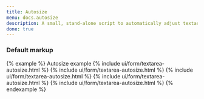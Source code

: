 ```yaml
---
title: Autosize
menu: docs.autosize
description: A small, stand-alone script to automatically adjust textarea height.
done: true
---
```


### Default markup

{% example %}
<label class="form-label">Autosize example</label>
{% include ui/form/textarea-autosize.html %}
{% include ui/form/textarea-autosize.html %}
{% include ui/form/textarea-autosize.html %}
{% include ui/form/textarea-autosize.html %}
{% include ui/form/textarea-autosize.html %}
{% endexample %}
